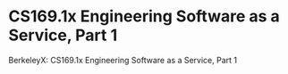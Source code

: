 # CS169.1x Engineering Software as a Service, Part 1
BerkeleyX: CS169.1x Engineering Software as a Service, Part 1
